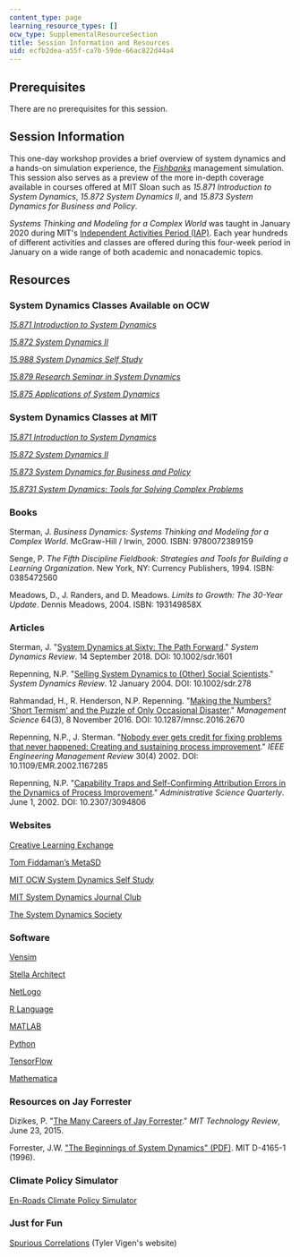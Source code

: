 ```yaml
---
content_type: page
learning_resource_types: []
ocw_type: SupplementalResourceSection
title: Session Information and Resources
uid: ecfb2dea-a55f-ca7b-59de-66ac822d44a4
---
```


Prerequisites
-------------

There are no prerequisites for this session.

Session Information
-------------------

This one-day workshop provides a brief overview of system dynamics and a hands-on simulation experience, the [_Fishbanks_](https://mitsloan.mit.edu/teaching-resources-library/fishbanks-a-renewable-resource-management-simulation) management simulation. This session also serves as a preview of the more in-depth coverage available in courses offered at MIT Sloan such as _15.871 Introduction to System Dynamics_, _15.872 System Dynamics II_, and _15.873 System Dynamics for Business and Policy_.

_Systems Thinking and Modeling for a Complex World_ was taught in January 2020 during MIT's [Independent Activities Period (IAP)](https://elo.mit.edu/iap/). Each year hundreds of different activities and classes are offered during this four-week period in January on a wide range of both academic and nonacademic topics.

Resources
---------

### System Dynamics Classes Available on OCW

[_15.871 Introduction to System Dynamics_](/courses/15-871-introduction-to-system-dynamics-fall-2013/)

[_15.872 System Dynamics II_](/courses/15-872-system-dynamics-ii-fall-2013/)

[_15.988 System Dynamics Self Study_](/courses/15-988-system-dynamics-self-study-fall-1998-spring-1999/)

[_15.879 Research Seminar in System Dynamics_  
](/courses/15-879-research-seminar-in-system-dynamics-spring-2014/)

[_15.875 Applications of System Dynamics_](/courses/15-875-applications-of-system-dynamics-spring-2004/)

### System Dynamics Classes at MIT

[_15.871 Introduction to System Dynamics_](http://catalog.mit.edu/search/?search=15.871)

[_15.872 System Dynamics II_](http://catalog.mit.edu/search/?search=15.872)

[_15.873 System Dynamics for Business and Policy_](http://catalog.mit.edu/search/?search=15.873)

[_15.8731 System Dynamics: Tools for Solving Complex Problems_](http://catalog.mit.edu/search/?search=15.8731)

### Books

Sterman, J. _Business Dynamics: Systems Thinking and Modeling for a Complex World_. McGraw-Hill / Irwin, 2000. ISBN: 9780072389159

Senge, P. _The Fifth Discipline Fieldbook: Strategies and Tools for Building a Learning Organization_. New York, NY: Currency Publishers, 1994. ISBN: 0385472560

Meadows, D., J. Randers, and D. Meadows. _Limits to Growth: The 30-Year Update_. Dennis Meadows, 2004. ISBN: 193149858X

### Articles

Sterman, J. "[System Dynamics at Sixty: The Path Forward](https://doi.org/10.1002/sdr.1601)." _System Dynamics Review_. 14 September 2018. DOI: 10.1002/sdr.1601

Repenning, N.P. "[Selling System Dynamics to (Other) Social Scientists](https://doi.org/10.1002/sdr.278)." _System Dynamics Review_. 12 January 2004. DOI: 10.1002/sdr.278

Rahmandad, H., R. Henderson, N.P. Repenning. "[Making the Numbers? 'Short Termism' and the Puzzle of Only Occasional Disaster](https://doi.org/10.1287/mnsc.2016.2670)." _Management Science_ 64(3), 8 November 2016. DOI: 10.1287/mnsc.2016.2670

Repenning, N.P., J. Sterman. "[Nobody ever gets credit for fixing problems that never happened: Creating and sustaining process improvement](https://doi.org/10.1109/EMR.2002.1167285)." _IEEE Engineering Management Review_ 30(4) 2002. DOI: 10.1109/EMR.2002.1167285

Repenning, N.P. "[Capability Traps and Self-Confirming Attribution Errors in the Dynamics of Process Improvement](https://doi.org/10.2307/3094806)." _Administrative Science Quarterly_. June 1, 2002. DOI: 10.2307/3094806

### Websites

[Creative Learning Exchange](http://www.clexchange.org/)

[Tom Fiddaman’s MetaSD](https://metasd.com/model-library/)

[MIT OCW System Dynamics Self Study](/courses/15-988-system-dynamics-self-study-fall-1998-spring-1999/)

[MIT System Dynamics Journal Club](http://sdjournalclub.mit.edu/)

[The System Dynamics Society](https://www.systemdynamics.org/what-is-sd)

### Software

[Vensim](https://vensim.com/)

[Stella Architect](https://www.iseesystems.com/store/products/stella-architect.aspx)

[NetLogo](https://ccl.northwestern.edu/netlogo/)

[R Language](https://www.r-project.org/)

[MATLAB](https://www.mathworks.com/products/matlab.html)

[Python](https://www.python.org/)

[TensorFlow](https://www.tensorflow.org/)

[Mathematica](https://www.wolfram.com/mathematica/)

### Resources on Jay Forrester

Dizikes, P. "[The Many Careers of Jay Forrester](https://www.technologyreview.com/2015/06/23/167538/the-many-careers-of-jay-forrester/)." _MIT Technology Review_, June 23, 2015.

Forrester, J.W. ["The Beginnings of System Dynamics" (PDF)](http://web.mit.edu/sysdyn/sd-intro/D-4165-1.pdf). MIT D-4165-1 (1996).

### Climate Policy Simulator

[En-Roads Climate Policy Simulator](https://en-roads.climateinteractive.org/scenario.html?v=2.7.6)

### Just for Fun

[Spurious Correlations](https://www.tylervigen.com/spurious-correlations) (Tyler Vigen's website)